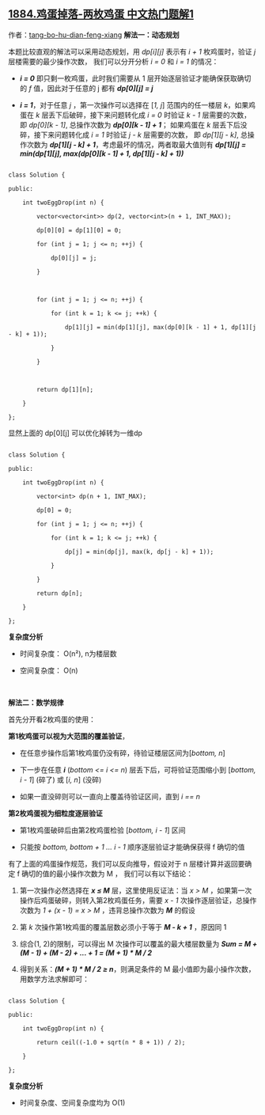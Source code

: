 ## [1884.鸡蛋掉落-两枚鸡蛋 中文热门题解1](https://leetcode.cn/problems/egg-drop-with-2-eggs-and-n-floors/solutions/100000/dong-tai-gui-hua-shu-xue-tui-dao-by-tang-1zz1)

作者：[tang-bo-hu-dian-feng-xiang](https://leetcode.cn/u/tang-bo-hu-dian-feng-xiang)
**解法一：动态规划**
本题比较直观的解法可以采用动态规划，用 *dp[i][j]* 表示有 *i + 1* 枚鸡蛋时，验证 *j* 层楼需要的最少操作次数， 我们可以分开分析 *i = 0* 和 *i = 1* 的情况：
- ***i = 0*** 即只剩一枚鸡蛋，此时我们需要从 1 层开始逐层验证才能确保获取确切的 *f* 值，因此对于任意的 j 都有 ***dp[0][j] = j***
- ***i = 1***，对于任意 *j* ，第一次操作可以选择在 [*1, j*] 范围内的任一楼层 *k*，如果鸡蛋在 *k* 层丢下后破碎，接下来问题转化成 *i = 0* 时验证 *k - 1* 层需要的次数，即 *dp[0][k - 1]*, 总操作次数为 ***dp[0][k - 1] + 1***； 如果鸡蛋在 *k* 层丢下后没碎，接下来问题转化成 *i = 1* 时验证 *j - k* 层需要的次数， 即 *dp[1][j - k]*, 总操作次数为 ***dp[1][j - k] + 1***，考虑最坏的情况，两者取最大值则有 ***dp[1][j] = min(dp[1][j], max(dp[0][k - 1] + 1, dp[1][j - k] + 1))***

```
class Solution {
public:
    int twoEggDrop(int n) {
        vector<vector<int>> dp(2, vector<int>(n + 1, INT_MAX));
        dp[0][0] = dp[1][0] = 0;
        for (int j = 1; j <= n; ++j) {
            dp[0][j] = j;
        }

        for (int j = 1; j <= n; ++j) {
            for (int k = 1; k <= j; ++k) {
                dp[1][j] = min(dp[1][j], max(dp[0][k - 1] + 1, dp[1][j - k] + 1));
            }
        }

        return dp[1][n];
    }
};
```
显然上面的 dp[0][j] 可以优化掉转为一维dp
```
class Solution {
public:
    int twoEggDrop(int n) {
        vector<int> dp(n + 1, INT_MAX);
        dp[0] = 0;
        for (int j = 1; j <= n; ++j) {
            for (int k = 1; k <= j; ++k) {
                dp[j] = min(dp[j], max(k, dp[j - k] + 1));
            }
        }
        return dp[n];
    }
};
```
**复杂度分析**
- 时间复杂度： O(n²), n为楼层数
- 空间复杂度： O(n)

<br>



**解法二：数学规律**

首先分开看2枚鸡蛋的使用：
**第1枚鸡蛋可以视为大范围的覆盖验证**，
- 在任意步操作后第1枚鸡蛋仍没有碎，待验证楼层区间为[*bottom, n*]
- 下一步在任意 ***i*** (*bottom <= i <= n*) 层丢下后，可将验证范围缩小到 [*bottom, i - 1*] (碎了) 或 [*i, n*] (没碎)
- 如果一直没碎则可以一直向上覆盖待验证区间，直到 *i == n*

**第2枚鸡蛋视为细粒度逐层验证**
- 第1枚鸡蛋破碎后由第2枚鸡蛋检验 [*bottom, i - 1*] 区间
- 只能按 *bottom, bottom + 1 ... i - 1* 顺序逐层验证才能确保获得 f 确切的值

有了上面的鸡蛋操作规范，我们可以反向推导，假设对于 n 层楼计算并返回要确定 f 确切的值的最小操作次数为 M ， 我们可以有以下结论：
1. 第一次操作必然选择在 ***x ≤ M*** 层，这里使用反证法：当 *x > M* ，如果第一次操作后鸡蛋破碎，则转入第2枚鸡蛋任务，需要 *x - 1* 次操作逐层验证，总操作次数为 *1 + (x - 1) = x > M* ，违背总操作次数为 ***M*** 的假设
2. 第 *k* 次操作第1枚鸡蛋的覆盖层数必须小于等于 ***M - k + 1*** ，原因同 1
3. 综合(1, 2)的限制，可以得出 M 次操作可以覆盖的最大楼层数量为 ***Sum = M + (M - 1) + (M - 2) + ... + 1 = (M + 1) * M / 2***
4. 得到关系：***(M + 1) * M / 2 ≥ n***，则满足条件的 M 最小值即为最小操作次数，用数学方法求解即可：
```
class Solution {
public:
    int twoEggDrop(int n) {
        return ceil((-1.0 + sqrt(n * 8 + 1)) / 2);
    }
};
```
**复杂度分析**
- 时间复杂度、空间复杂度均为 O(1)